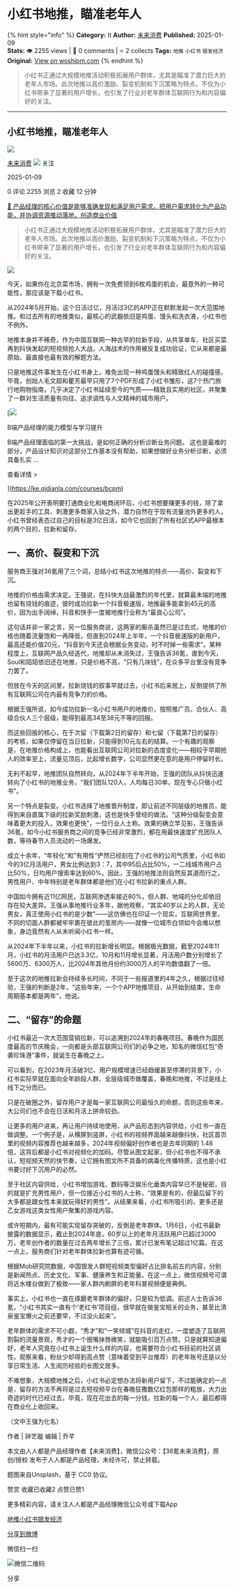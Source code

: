 # 小红书地推，瞄准老年人
{% hint style="info" %}
**Category:** It
**Author:** [未来消费](https://www.woshipm.com/u/774470)
**Published:** 2025-01-09  
**Stats:** 👁️ 2255 views | 💬 0 comments | ⭐ 2 collects
**Tags:** `地推` `小红书` `银发经济`
**Original:** [View on woshipm.com](https://www.woshipm.com/it/6168821.html)
{% endhint %}
> 小红书正通过大规模地推活动积极拓展用户群体，尤其是瞄准了潜力巨大的老年人市场。此次地推以高价激励、裂变机制和下沉策略为特点，不仅为小红书带来了显著的用户增长，也引发了行业对老年群体互联网行为和内容偏好的关注。

---

## 小红书地推，瞄准老年人

[![](https://image.woshipm.com/wp-files/2021/08/tN96W2sN9qtbHPuqczNi.jpg!/both/72x72)](https://www.woshipm.com/u/774470)

[未来消费](https://www.woshipm.com/u/774470) ![](https://static.woshipm.com/tag/1122_1@2x.png) 关注

2025-01-09

0 评论 2255 浏览 2 收藏 12 分钟

[🔗 产品经理的核心价值是能够准确发现和满足用户需求，把用户需求转化为产品功能，并协调资源推动落地，创造商业价值](https://ke.qidianla.com/courses/90pm)

> 小红书正通过大规模地推活动积极拓展用户群体，尤其是瞄准了潜力巨大的老年人市场。此次地推以高价激励、裂变机制和下沉策略为特点，不仅为小红书带来了显著的用户增长，也引发了行业对老年群体互联网行为和内容偏好的关注。

![](https://image.woshipm.com/2023/04/13/a96c4876-d9e9-11ed-9d7a-00163e0b5ff3.jpg)

今天，如果你在北京菜市场，拥有一次免费领到6枚鸡蛋的机会，最意外的一种可能性，那应该是下载小红书。

从2024年5月开始，这个日活过亿，月活过3亿的APP正在默默发起一次大范围地推。和过去所有的地推类似，最核心的武器依旧是鸡蛋、馒头和洗衣液，小红书也不例外。

地推本身并不稀奇，作为中国互联网一种古早的拉新手段，从共享单车、社区买菜再到抖快发起的短视频抢人大战，人海战术的作用被反复成功验证，它从来都是最原始、最直接也最有效的解题方法。

只是地推这件事发生在小红书身上，难免出现一种鸡蛋馒头和精致红人的碰撞感。毕竟，创始人毛文超和瞿芳最早只用了7个PDF形成了小红书雏形，这7个热门旅行地购物指南，几乎决定了小红书延续至今的气质——精致且实用的社区，并聚集了一群对生活质量有向往、追求调性与人文精神的城市用户。

[![](https://image.woshipm.com/2023/08/02/1554eea8-30e3-11ee-88e7-00163e0b5ff3.png)

B端产品经理的能力模型与学习提升

B端产品经理面临的第一大挑战，是如何正确的分析诊断业务问题。 这也是最难的部分，产品设计知识对这部分工作基本没有帮助，如果想做好业务分析诊断，必须具备扎实 ...

查看详情 >

](https://ke.qidianla.com/courses/bcpm)

在2025年公开表明要打通商业化和电商闭环后，小红书想要赚更多的钱，除了拿出更趁手的工具、刺激更多商家入驻之外，潜力自然在于现有流量池外更多的人，小红书曾经表态过自己的目标是3亿日活，如今它也回到了所有社区式APP最根本的两个目的，拉新和留存。

## 一、高价、裂变和下沉

服务商王强对36氪用了三个词，总结小红书这次地推的特点——高价、裂变和下沉。

地推的价格由需求决定。王强说，在抖快大战最激烈的年代里，就算最末端的地推也留有烧钱的痕迹，彼时成功拉新一个抖音极速版，地推最多能拿到45元的高价，因为出手阔绰，抖音和快手一度被地推行业称为“最良心公司”。

这句话并非一家之言，另一位服务商说，这两家的厮杀虽然已是过去式，地推的价格也随着流量饱和一再降低，但直到2024年上半年，一个抖音极速版的新用户，最高还能价值20元，“抖音到今天还会根据业务变动，时不时掉一些需求”。某种程度上，互联网产品久经迭代，地推却从未消失过，王强告诉36氪，直到今天，Soul和陌陌依旧还在地推，只是价格不高，“只有几块钱”，在众多平台里没有竞争力罢了。

但放在今天的区间里，拉新烧钱的叙事早就过去，小红书后来居上，反倒提供了所有互联网公司在内最有竞争力的价格。

根据王强所说，如今成功拉新一名小红书用户的地推价，按照推广员、合伙人、高级合伙人三个层级，能得到最高34至38元不等的回报。

而这些回报的核心，在于次留（下载第2日的留存）和七留（下载第7日的留存）的考核，如果仅停留在当日拉新，只能得到10元左右的结算。一个有趣的观察是，在地推价格构成上，也能看出互联网公司对拉新的态度变化——相较于早期抢人的效率至上，流量见顶后，比起增长数字，公司显然更在意的是用户停留时长。

无利不起早，地推团队自然转向，从2024年下半年开始，王强的团队从抖快迅速转向了小红书的地推业务，“我们团队120人，人均每日30单，现在专心只做小红书”。

另一个特点是裂变。小红书选择了地推晋升制度，即让前述不同层级的地推员，能得到来自直属下级的拉新奖励刺激，这也是快手曾经的做法。“这种分级裂变会意味着更大的投入，效果也更快”，一位行业人士称。效果的确立竿见影，王强告诉36氪，如今小红书服务商之间的竞争已经非常激烈，都在用最快速度扩充团队人数，等待春节人员流动的一场爆发。

成立十余年，“年轻化”和“有用性”俨然已经刻在了小红书的公司气质里，小红书如今的3亿月活用户，男女比例达到3：7，其中95后占比50%，一二线城市用户占比50%，日均用户搜索率达到60%。因此，王强的地推法则自然反其道而行之，男性用户、中年特别是老年群体都是他们在小红书拉新的重点人群。

中国如今拥有近11亿网民，互联网渗透率接近80%，但人群、地域的分化却依旧存在较大差异。王强从事地推行业多年，据他观察，“其实40岁以上的人群，无论男女，真正使用小红书的是少数”——这仿佛也在印证一个现实，互联网世界里，不同的切面人群都被牢牢裹在彼此的茧房内——就像一位城市白领如今会难以想象，身边竟然有人从未听闻小红书一样。

从2024年下半年以来，小红书的拉新增长明显。根据极光数据，截至2024年11月，小红书的月活用户已达3.3亿，10月和11月增长显著，月活用户数分别增长了5600万、6300万人，比2024年其他月份约3000万人的平均数值翻了一倍。

至于这次的地推拉新会持续多长时间，不同于一些报道里的4年之久，根据过往经验，王强的判断是2年，“这些年来，一个个APP地推项目，从开始到结束，生命周期基本都是两年”，他说。

## 二、“留存”的命题

小红书最近一次大范围营销拉新，可以追溯到2024年的春晚项目。春晚作为国民度最高的节庆晚会，一向都是头部互联网公司们的必争之地，知名的微信红包“奇袭珍珠港”事件，就诞生在春晚之上。

可以看到，在2023年月活破3亿、用户规模增速已经趋缓甚至停滞的背景下，小红书实际早就在面向全年龄段人群、全层级城市做覆盖，春晚和地推，不过是线上线下之分而已。

只是在破圈之外，留存用户才是每一家互联网公司最恒久的命题，否则这些年来，大公司们也不会在日活和月活上拼命较劲。

让更多的用户进来，再让用户持续地使用，从产品形态到内容供给，小红书一直在做调整。一个例子是，从横屏到竖屏，小红书的视频界面越来越像抖快，社区首页里的视频内容推荐也越来越多，2024年视频偏好创作者也是去年同期的 1.48 倍，这背后都是小红书对视频化的加码。尽管从图文起家，但小红书也不得不承认，短视频天然的快节奏，让它拥有图文所不具备的病毒化传播特质，这也是小红书要讨好下沉用户的必然。

至于社区内容供给，小红书增加游戏、数码等泛娱乐化垂类内容早已不是秘密，目的就是扩充男性用户，但一位接近小红书的人士称，“效果是有的，但最后留下的大多都是跟女性本来就玩得好的男性”。从结果来看，小红书所吸引的，更多还是乙女游戏这类女性用户聚集的游戏内容。

或许短期内，最有可能实现留存突破的，反倒是老年群体。1月6日，小红书最新披露的数据显示，截止到2024年底，60岁以上的老年月活跃用户已超过3000万，老年创作者的数量在过去两年增长了三倍，累计已发布笔记超过1亿篇。在这一点上，服务商们针对老年群体拉新也算有迹可循。

根据Mob研究院数据，中国银发人群短视频类型偏好占比排名前五的内容，分别是新闻热点、历史文化、军事、健康养生和正能量。在这一点上，微信视频号可谓将近水楼台做到了极致——家人群内刷屏的老年科普视频便是典例。

事实上，小红书也一直在琢磨老年群体的偏好，只是较为低调。前述人士告诉36氪，“小红书其实一直有个‘老红书’项目组，很早就在做鉴宝相关的业务，甚至比清泉鉴宝爆火之前还要早，不过没火起来”。

老年群体的需求不可小觑，“秀才”和“一笑倾城”在抖音的走红，一度塑造了互联网割裂的流量景观，秀才的一个抿嘴抹唇微笑，就能吸引百万点赞。只是就算知道偏好，老年人究竟在小红书上诞生什么样的内容，也需要符合小红书目前的社区调性，观察来看，粉丝少却得到高点赞（意味着受到平台推荐）的老年账号还是以分享日常生活、人生阅历经验的长图文居多。

不难想象，大规模地推之后，小红书必定想办法将新用户留下，不过能确定的一点是，留存的方法不再将是过去短视频平台在春晚狂撒数亿红包那样的粗放，大力出奇迹的时代已经过去，毕竟，现在花出去的每一分钱，拉新的每一个人，最后都得在商业化上收回来。

（文中王强为化名）

作者 | 钟艺璇 编辑 | 乔芊

本文由人人都是产品经理作者【未来消费】，微信公众号：【36氪未来消费】，原创/授权 发布于人人都是产品经理，未经许可，禁止转载。

题图来自Unsplash，基于 CC0 协议。

赞赏 收藏已收藏2 点赞已赞1

更多精彩内容，请关注人人都是产品经理微信公众号或下载App

[地推](https://www.woshipm.com/tag/%e5%9c%b0%e6%8e%a8)[小红书](https://www.woshipm.com/tag/%e5%b0%8f%e7%ba%a2%e4%b9%a6)[银发经济](https://www.woshipm.com/tag/%e9%93%b6%e5%8f%91%e7%bb%8f%e6%b5%8e)

[分享到微博](https://service.weibo.com/share/share.php?appkey=2775287854&title=小红书地推，瞄准老年人&url=https://www.woshipm.com/it/6168821.html&pic=https://image.woshipm.com/2023/04/13/a96c4876-d9e9-11ed-9d7a-00163e0b5ff3.jpg)

微信扫一扫

![微信二维码](https://api.pwmqr.com/qrcode/create/?url=https://www.woshipm.com/it/6168821.html)

分享